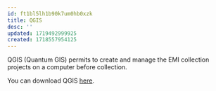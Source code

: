 ```yaml
---
id: ft1bl5lh1b90k7um0hb0xzk
title: QGIS
desc: ''
updated: 1719492999925
created: 1718557954125
---
```


QGIS (Quantum GIS) permits to create and manage the EMI collection projects on a computer before collection.

You can download QGIS [here](https://qgis.org/fr/site/forusers/download.html).
